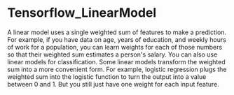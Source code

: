 # Tensorflow_LinearModel
A linear model uses a single weighted sum of features to make a prediction. For example, if you have data on age, years of education, and weekly hours of work for a population, you can learn weights for each of those numbers so that their weighted sum estimates a person's salary. You can also use linear models for classification.  Some linear models transform the weighted sum into a more convenient form. For example, logistic regression plugs the weighted sum into the logistic function to turn the output into a value between 0 and 1. But you still just have one weight for each input feature.
